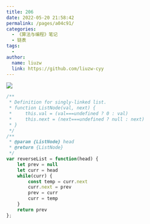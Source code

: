```yaml
---
title: 206
date: 2022-05-20 21:58:42
permalink: /pages/a04c91/
categories:
  - 《算法与编程》笔记
  - 链表
tags:
  -
author:
  name: liuzw
  link: https://github.com/liuzw-cyy
---
```

![](https://cdn.jsdelivr.net/gh/liuzw-cyy/images/img/20220401131056.png)

```js
/**
 * Definition for singly-linked list.
 * function ListNode(val, next) {
 *     this.val = (val===undefined ? 0 : val)
 *     this.next = (next===undefined ? null : next)
 * }
 */
/**
 * @param {ListNode} head
 * @return {ListNode}
 */
var reverseList = function(head) {
    let prev = null
    let curr = head
    while(curr) {
        const temp = curr.next
        curr.next = prev
        prev = curr
        curr = temp
    }
    return prev
};
```